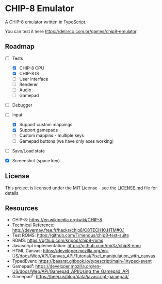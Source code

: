 # CHIP-8 Emulator

A [CHIP-8](https://en.wikipedia.org/wiki/CHIP-8) emulator written in TypeScript.

You can test it here https://delarco.com.br/games/chip8-emulator.


## Roadmap

- [ ] Tests
  - [X] CHIP-8 CPU
  - [X] CHIP-8 IS
  - [ ] User Interface
  - [ ] Renderer
  - [ ] Audio
  - [ ] Gamepad
- [ ] Debugger
- [ ] Input
  - [X] Support custom mappings
  - [X] Support gamepads
  - [ ] Custom mappins - multiple keys
  - [ ] Gamepad buttons (we have only axes working)
- [ ] Save/Load state
- [X] Screenshot (space key)


## License

This project is licensed under the MIT License - see the [LICENSE.md](LICENSE.md) file for details


## Resources

* CHIP-8: https://en.wikipedia.org/wiki/CHIP-8
* Technical Reference: http://devernay.free.fr/hacks/chip8/C8TECH10.HTM#0.1
* Test ROMS: https://github.com/Timendus/chip8-test-suite
* ROMS: https://github.com/kripod/chip8-roms
* Javascript implementation: https://github.com/mir3z/chip8-emu
* HTML Canvas: https://developer.mozilla.org/en-US/docs/Web/API/Canvas_API/Tutorial/Pixel_manipulation_with_canvas
* TypedEvent: https://basarat.gitbook.io/typescript/main-1/typed-event
* Gamepad¹: https://developer.mozilla.org/en-US/docs/Web/API/Gamepad_API/Using_the_Gamepad_API
* Gamepad²: https://beej.us/blog/data/javascript-gamepad/
